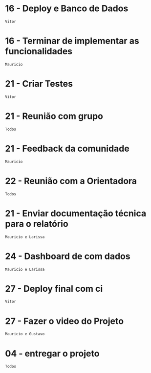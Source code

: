 # 16 - Deploy e Banco de Dados
    Vitor
# 16 - Terminar de implementar as funcionalidades
    Mauricio
# 21 - Criar Testes
    Vitor
# 21 - Reunião com grupo
    Todos
# 21 - Feedback da comunidade
    Mauricio
# 22 - Reunião com a Orientadora
    Todos
# 21 - Enviar documentação técnica para o relatório
    Mauricio e Larissa
# 24 - Dashboard de com dados
    Mauricio e Larissa
# 27 - Deploy final com ci
    Vitor
# 27 - Fazer o video do Projeto
    Mauricio e Gustavo
# 04 - entregar o projeto
    Todos

